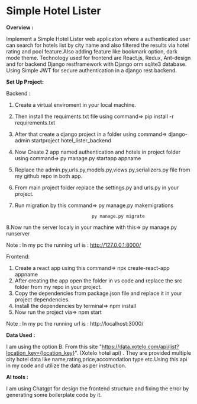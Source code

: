 # Simple Hotel Lister

**Overview :**

Implement a Simple Hotel Lister web applicaton where a authenticated user can search for hotels list by city name and also filtered the results via hotel rating and pool feature.Also adding feature like bookmark option, dark mode theme. Technology used for frontend are React.js, Redux, Ant-design and for backend Django restframework with Django orm sqlite3 database. Using Simple JWT for secure authentication in a django rest backend.

**Set Up Project:**

Backend : 
1. Create a virtual enviroment in your local machine.
2. Then install the requiments.txt file using command=>   pip install -r requirements.txt
3. After that create a django project in a folder using command=>   django-admin startproject hotel_lister_backend
4. Now Create 2 app named authentication and hotels in project folder using command=>  py manage.py startapp appname
5. Replace the admin.py,urls.py,models.py,views.py,serializers.py file from my github repo in both app.
6. From main project folder replace the settings.py and urls.py in your project.
7. Run migration by this command=>  py manage.py makemigrations
   
                                    py manage.py migrate
   
8.Now run the server localy in your machine with this=>  py manage.py runserver

Note : In my pc the running url is : http://127.0.0.1:8000/

Frontend:
1. Create a react app using this command=> npx create-react-app appname
2. After creating the app open the folder in vs code and replace the src folder from my repo in your project.
3. Copy the dependencies from package.json file and replace it in your project dependencies.
4. Install the dependencies by terminal=> npm install
5. Now run the project via=>  npm start

Note : In my pc the running url is : http://localhost:3000/

**Data Used :**

I am using the option B. From this site "https://data.xotelo.com/api/list?location_key={location_key}". (Xotelo hotel api) . They are provided multiple city hotel data like name,rating,price,accomodation type etc.Using this api in my code and utilize the data as per instruction.

**AI tools :**

I am using Chatgpt for design the frontend structure and fixing the error by generating some boilerplate code by it.

